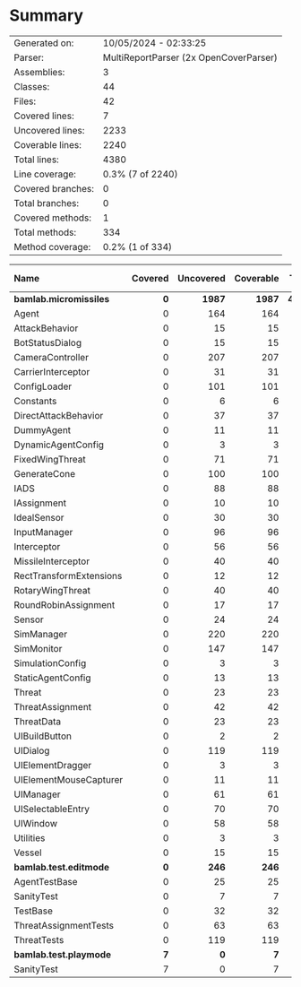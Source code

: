 ﻿# Summary
|||
|:---|:---|
| Generated on: | 10/05/2024 - 02:33:25 |
| Parser: | MultiReportParser (2x OpenCoverParser) |
| Assemblies: | 3 |
| Classes: | 44 |
| Files: | 42 |
| Covered lines: | 7 |
| Uncovered lines: | 2233 |
| Coverable lines: | 2240 |
| Total lines: | 4380 |
| Line coverage: | 0.3% (7 of 2240) |
| Covered branches: | 0 |
| Total branches: | 0 |
| Covered methods: | 1 |
| Total methods: | 334 |
| Method coverage: | 0.2% (1 of 334) |

|**Name**|**Covered**|**Uncovered**|**Coverable**|**Total**|**Line coverage**|**Covered**|**Total**|**Branch coverage**|**Covered**|**Total**|**Method coverage**|
|:---|---:|---:|---:|---:|---:|---:|---:|---:|---:|---:|---:|
|**bamlab.micromissiles**|**0**|**1987**|**1987**|**4213**|**0%**|**0**|**0**|****|**0**|**309**|**0%**|
|Agent|0|164|164|293|0%|0|0||0|29|0%|
|AttackBehavior|0|15|15|62|0%|0|0||0|3|0%|
|BotStatusDialog|0|15|15|30|0%|0|0||0|2|0%|
|CameraController|0|207|207|454|0%|0|0||0|23|0%|
|CarrierInterceptor|0|31|31|48|0%|0|0||0|5|0%|
|ConfigLoader|0|101|101|149|0%|0|0||0|12|0%|
|Constants|0|6|6|17|0%|0|0||0|2|0%|
|DirectAttackBehavior|0|37|37|88|0%|0|0||0|2|0%|
|DummyAgent|0|11|11|293|0%|0|0||0|5|0%|
|DynamicAgentConfig|0|3|3|122|0%|0|0||0|1|0%|
|FixedWingThreat|0|71|71|143|0%|0|0||0|10|0%|
|GenerateCone|0|100|100|144|0%|0|0||0|9|0%|
|IADS|0|88|88|140|0%|0|0||0|17|0%|
|IAssignment|0|10|10|42|0%|0|0||0|3|0%|
|IdealSensor|0|30|30|55|0%|0|0||0|5|0%|
|InputManager|0|96|96|142|0%|0|0||0|11|0%|
|Interceptor|0|56|56|105|0%|0|0||0|10|0%|
|MissileInterceptor|0|40|40|78|0%|0|0||0|4|0%|
|RectTransformExtensions|0|12|12|18|0%|0|0||0|4|0%|
|RotaryWingThreat|0|40|40|71|0%|0|0||0|9|0%|
|RoundRobinAssignment|0|17|17|44|0%|0|0||0|2|0%|
|Sensor|0|24|24|118|0%|0|0||0|3|0%|
|SimManager|0|220|220|365|0%|0|0||0|28|0%|
|SimMonitor|0|147|147|233|0%|0|0||0|19|0%|
|SimulationConfig|0|3|3|122|0%|0|0||0|1|0%|
|StaticAgentConfig|0|13|13|67|0%|0|0||0|5|0%|
|Threat|0|23|23|50|0%|0|0||0|5|0%|
|ThreatAssignment|0|42|42|79|0%|0|0||0|5|0%|
|ThreatData|0|23|23|45|0%|0|0||0|5|0%|
|UIBuildButton|0|2|2|11|0%|0|0||0|2|0%|
|UIDialog|0|119|119|198|0%|0|0||0|18|0%|
|UIElementDragger|0|3|3|12|0%|0|0||0|1|0%|
|UIElementMouseCapturer|0|11|11|20|0%|0|0||0|3|0%|
|UIManager|0|61|61|106|0%|0|0||0|16|0%|
|UISelectableEntry|0|70|70|113|0%|0|0||0|15|0%|
|UIWindow|0|58|58|100|0%|0|0||0|9|0%|
|Utilities|0|3|3|9|0%|0|0||0|1|0%|
|Vessel|0|15|15|27|0%|0|0||0|5|0%|
|**bamlab.test.editmode**|**0**|**246**|**246**|**558**|**0%**|**0**|**0**|****|**0**|**24**|**0%**|
|AgentTestBase|0|25|25|46|0%|0|0||0|5|0%|
|SanityTest|0|7|7|22|0%|0|0||0|2|0%|
|TestBase|0|32|32|53|0%|0|0||0|6|0%|
|ThreatAssignmentTests|0|63|63|141|0%|0|0||0|2|0%|
|ThreatTests|0|119|119|296|0%|0|0||0|9|0%|
|**bamlab.test.playmode**|**7**|**0**|**7**|**24**|**100%**|**0**|**0**|****|**1**|**1**|**100%**|
|SanityTest|7|0|7|24|100%|0|0||1|1|100%|
